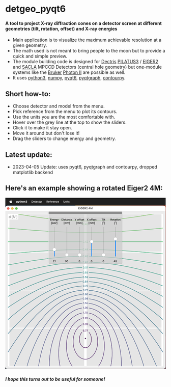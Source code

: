 # detgeo_pyqt6
#### A tool to project X-ray diffraction cones on a detector screen at different geometries (tilt, rotation, offset) and X-ray energies
 - Main application is to visualize the maximum achievable resolution at a given geometry.
 - The math used is not meant to bring people to the moon but to provide a quick and simple preview.
 - The module building code is designed for [Dectris](https://www.dectris.com) [PILATUS3](https://www.dectris.com/detectors/x-ray-detectors/pilatus3/) / [EIGER2](https://www.dectris.com/detectors/x-ray-detectors/eiger2/) and [SACLA](https://sacla.xfel.jp/?lang=en) MPCCD Detectors (central hole geometry) but one-module systems like the [Bruker](https://www.bruker.com/en.html) [Photon II](https://www.bruker.com/en/products-and-solutions/diffractometers-and-scattering-systems/single-crystal-x-ray-diffractometers/sc-xrd-components/detectors.html) are possible as well.
 - It uses [python3](https://www.python.org), [numpy](https://numpy.org), [pyqt6](https://www.riverbankcomputing.com/software/pyqt/), [pyqtgraph](https://pyqtgraph.readthedocs.io/en/latest/), [contourpy](https://contourpy.readthedocs.io/en/v1.0.7/).

## Short how-to:
 - Choose detector and model from the menu.
 - Pick reference from the menu to plot its contours.
 - Use the units you are the most comfortable with.
 - Hover over the grey line at the top to show the sliders.
  - Click it to make it stay open.
  - Move it around but don't lose it!
 - Drag the sliders to change energy and geometry.

## Latest update:
  - 2023-04-05 Update: uses pyqt6, pyqtgraph and contourpy, dropped matplotlib backend

## Here's an example showing a rotated Eiger2 4M:
![detgeo](Sample.png)

##### I hope this turns out to be useful for someone!

